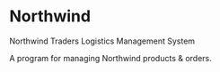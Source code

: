 # Northwind

Northwind Traders Logistics Management System

A program for managing Northwind products & orders.
